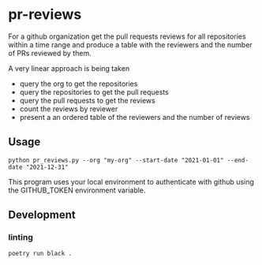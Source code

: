 # pr-reviews

For a github organization get the pull requests reviews for all repositories 
within a time range and produce a table with the reviewers and the number of
PRs reviewed by them.

A very linear approach is being taken
- query the org to get the repositories
- query the repositories to get the pull requests
- query the pull requests to get the reviews
- count the reviews by reviewer 
- present a an ordered table of the reviewers and the number of reviews

## Usage

```shell
python pr_reviews.py --org "my-org" --start-date "2021-01-01" --end-date "2021-12-31"
```

This program uses your local environment to authenticate with github using the
GITHUB_TOKEN environment variable.

## Development

### linting
```shell
poetry run black .
```